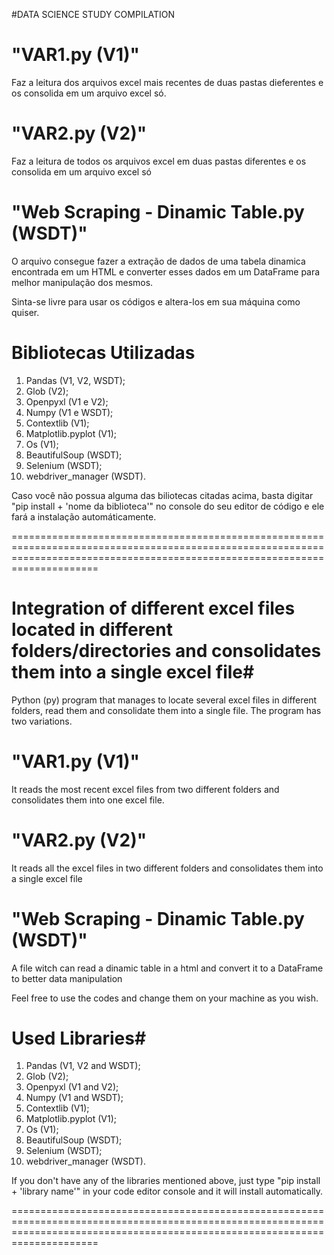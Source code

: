 #DATA SCIENCE STUDY COMPILATION

# "VAR1.py (V1)"
Faz a leitura dos arquivos excel mais recentes de duas pastas dieferentes e os consolida em um arquivo excel só.

# "VAR2.py (V2)"
Faz a leitura de todos os arquivos excel em duas pastas diferentes e os consolida em um arquivo excel só

# "Web Scraping - Dinamic Table.py (WSDT)"
O arquivo consegue fazer a extração de dados de uma tabela dinamica encontrada em um HTML e converter esses dados em um DataFrame para melhor manipulação dos mesmos.

Sinta-se livre para usar os códigos e altera-los em sua máquina como quiser.

# Bibliotecas Utilizadas
1. Pandas (V1, V2, WSDT);
2. Glob (V2);
3. Openpyxl (V1 e V2);
4. Numpy (V1 e WSDT);
5. Contextlib (V1);
6. Matplotlib.pyplot (V1);
7. Os (V1);
8. BeautifulSoup (WSDT);
9. Selenium (WSDT);
10. webdriver_manager (WSDT).

Caso você não possua alguma das biliotecas citadas acima, basta digitar "pip install + 'nome da biblioteca'" no console do seu editor de código e ele fará a instalação automáticamente.

=================================================================================================================================================================================
# Integration of different excel files located in different folders/directories and consolidates them into a single excel file#
Python (py) program that manages to locate several excel files in different folders, read them and consolidate them into a single file. The program has two variations.

# "VAR1.py (V1)"
It reads the most recent excel files from two different folders and consolidates them into one excel file.

# "VAR2.py (V2)"
It reads all the excel files in two different folders and consolidates them into a single excel file

# "Web Scraping - Dinamic Table.py (WSDT)"
A file witch can read a dinamic table in a html and convert it to a DataFrame to better data manipulation

Feel free to use the codes and change them on your machine as you wish.

# Used Libraries#
1. Pandas (V1, V2 and WSDT);
2. Glob (V2);
3. Openpyxl (V1 and V2);
4. Numpy (V1 and WSDT);
5. Contextlib (V1);
6. Matplotlib.pyplot (V1);
7. Os (V1);
8. BeautifulSoup (WSDT);
9. Selenium (WSDT);
10. webdriver_manager (WSDT).

If you don't have any of the libraries mentioned above, just type "pip install + 'library name'" in your code editor console and it will install automatically.

=================================================================================================================================================================================
